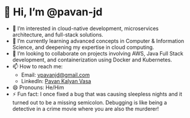 # 👋 Hi, I’m @pavan-jd
- 👀 I’m interested in cloud-native development, microservices architecture, and full-stack solutions.
- 🌱 I’m currently learning advanced concepts in Computer & Information Science, and deepening my expertise in cloud computing.
- 💞️ I’m looking to collaborate on projects involving AWS, Java Full Stack development, and containerization using Docker and Kubernetes.
- 📫 How to reach me:
  - Email: vpavanjd@gmail.com
  - LinkedIn: [Pavan Kalyan Vasa](https://www.linkedin.com/in/pavan-v-3284a0323)
- 😄 Pronouns: He/Him
- ⚡ Fun fact: I once fixed a bug that was causing sleepless nights and it turned out to be a missing semicolon. Debugging is like being a detective in a crime movie where you are also the murderer!

<!---
pavan-jd/pavan-jd is a ✨ special ✨ repository because its `README.md` (this file) appears on your GitHub profile.
You can click the Preview link to take a look at your changes.
--->
